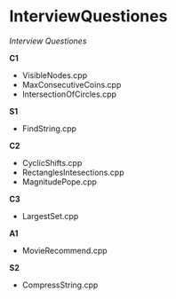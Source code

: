 # InterviewQuestiones
*Interview Questiones*

**C1**
- VisibleNodes.cpp
- MaxConsecutiveCoins.cpp
- IntersectionOfCircles.cpp

**S1**
- FindString.cpp

**C2**
- CyclicShifts.cpp
- RectanglesIntesections.cpp
- MagnitudePope.cpp

**C3**
- LargestSet.cpp

**A1**
- MovieRecommend.cpp

**S2**
- CompressString.cpp
